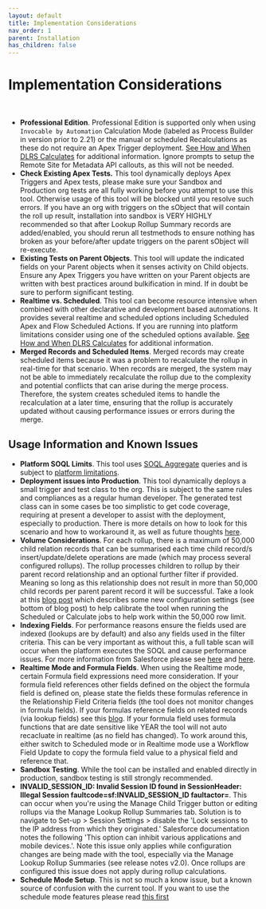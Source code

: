 ```yaml
---
layout: default
title: Implementation Considerations
nav_order: 1
parent: Installation
has_children: false
---
```


# Implementation Considerations

<br/>

- **Professional Edition**. Professional Edition is supported only when using `Invocable by Automation` Calculation Mode (labeled as Process Builder in version prior to 2.21) or the manual or scheduled Recalculations as these do not require an Apex Trigger deployment. [See How and When DLRS Calculates](https://sfdo-community-sprints.github.io/DLRS-Documentation/Architecture/calculates.html) for additional information. Ignore prompts to setup the Remote Site for Metadata API callouts, as this will not be needed. 
- **Check Existing Apex Tests.** This tool dynamically deploys Apex Triggers and Apex tests, please make sure your Sandbox and Production org tests are all fully working before you attempt to use this tool. Otherwise usage of this tool will be blocked until you resolve such errors. If you have an org with triggers on the sObject that will contain the roll up result, installation into sandbox is VERY HIGHLY recommended so that after Lookup Rollup Summary records are added/enabled, you should rerun all testmethods to ensure nothing has broken as your before/after update triggers on the parent sObject will re-execute.
- **Existing Tests on Parent Objects**. This tool will update the indicated fields on your Parent objects when it senses activity on Child objects. Ensure any Apex Triggers you have written on your Parent objects are written with best practices around bulkification in mind. If in doubt be sure to perform significant testing.
- **Realtime vs. Scheduled**. This tool can become resource intensive when combined with other declarative and development based automations. It provides several realtime and scheduled options including Scheduled Apex and Flow Scheduled Actions. If you are running into platform limitations consider using one of the scheduled options available. [See How and When DLRS Calculates](https://sfdo-community-sprints.github.io/DLRS-Documentation/Architecture/calculates.html) for additional information.
- **Merged Records and Scheduled Items**. Merged records may create scheduled items because it was a problem to recalculate the rollup in real-time for that scenario. When records are merged, the system may not be able to immediately recalculate the rollup due to the complexity and potential conflicts that can arise during the merge process. Therefore, the system creates scheduled items to handle the recalculation at a later time, ensuring that the rollup is accurately updated without causing performance issues or errors during the merge.

## Usage Information and Known Issues

- **Platform SOQL Limits**. This tool uses [SOQL Aggregate](http://www.salesforce.com/us/developer/docs/apexcode/Content/langCon_apex_SOQL_agg_fns.htm) queries and is subject to [platform limitations](http://www.salesforce.com/us/developer/docs/apexcode/Content/apex_gov_limits.htm).
- **Deployment issues into Production**. This tool dynamically deploys a small trigger and test class to the org. This is subject to the same rules and compliances as a regular human developer. The generated test class can in some cases be too simplistic to get code coverage, requiring at present a developer to assist with the deployment, especially to production. There is more details on how to look for this scenario and how to workaround it, as well as future thoughts [here](https://github.com/afawcett/declarative-lookup-rollup-summaries/wiki/Challenges-with-Code-Coverage).
- **Volume Considerations**. For each rollup, there is a maximum of 50,000 child relation records that can be summarised each time child record/s insert/update/delete operations are made (which may process several configured rollups). The rollup processes children to rollup by their parent record relationship and an optional further filter if provided. Meaning so long as this relationship does not result in more than 50,000 child records per parent parent record it will be successful. Take a look at this [blog post](http://andyinthecloud.com/2014/02/09/new-release-spring14-declarative-rollup-summary-tool/) which describes some new configuration settings (see bottom of blog post) to help calibrate the tool when running the Scheduled or Calculate jobs to help work within the 50,000 row limit.
- **Indexing Fields**. For performance reasons ensure the fields used are indexed (lookups are by default) and also any fields used in the filter criteria. This can be very important as without this, a full table scan will occur when the platform executes the SOQL and cause performance issues. For more information from Salesforce please see [here](http://wiki.developerforce.com/page/Best_Practices_for_Deployments_with_Large_Data_Volumes) and [here](http://blogs.developerforce.com/engineering/2013/02/force-com-soql-best-practices-nulls-and-formula-fields.html).
- **Realtime Mode and Formula Fields**. When using the Realtime mode, certain Formula field expressions need more consideration. If your formula field references other fields defined on the object the formula field is defined on, please state the fields these formulas reference in the Relationship Field Criteria fields (the tool does not monitor changes in formula fields). If your formulas reference fields on related records (via lookup fields) see this [blog](https://andyinthecloud.com/2016/02/13/rollups-and-cross-object-formula-fields/). If your formula field uses formula functions that are date sensitive like YEAR the tool will not auto recacluate in realtime (as no field has changed). To work around this, either switch to Scheduled mode or in Realtime mode use a Workflow Field Update to copy the formula field value to a physical field and reference that.
- **Sandbox Testing**. While the tool can be installed and enabled directly in production, sandbox testing is still strongly recommended.
- **INVALID_SESSION_ID: Invalid Session ID found in SessionHeader: Illegal Session faultcode=sf:INVALID_SESSION_ID faultactor=**. This can occur when you're using the Manage Child Trigger button or editing rollups via the Manage Lookup Rollup Summaries tab. Solution is to navigate to Set-up > Session Settings > disable the 'Lock sessions to the IP address from which they originated.' Salesforce documentation notes the following 'This option can inhibit various applications and mobile devices.'. Note this issue only applies while configuration changes are being made with the tool, especially via the Manage Lookup Rollup Summaries (see release notes v2.0). Once rollups are configured this issue does not apply during rollup calculations.
- **Schedule Mode Setup**. This is not so much a know issue, but a known source of confusion with the current tool. If you want to use the schedule mode features please read [this first](https://sfdo-community-sprints.github.io/DLRS-Documentation/Installation/scheduling_rollups.html)
